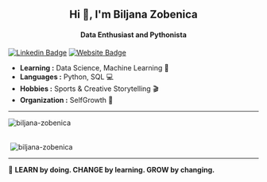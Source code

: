 <h2 align="center"> Hi 👋, I'm Biljana Zobenica </h2>
<h4 align="center">Data Enthusiast and Pythonista</h4>

[![Linkedin Badge](https://img.shields.io/badge/-Biljana_Zobenica-blue?style=flat-square&logo=Linkedin&logoColor=white&link=https://www.linkedin.com/in/biljana-data-enthusiast//)](https://www.linkedin.com/in/biljana-data-enthusiast/) [![Website Badge](https://img.shields.io/badge/Biljana_Zobenica-FA243C?style=flat-square&logo=Github&logoColor=white)](https://biljana-zobenica.github.io/)

-  **Learning :** Data Science, Machine Learning :space_invader: 
-  **Languages :** Python, SQL :computer:
-  **Hobbies :** Sports & Creative Storytelling :clapper:
-  **Organization :** SelfGrowth :green_apple:
---------------------------------------------------------------------------------------------------------------------------------------------------------------------------------

<p><img align="left" src="https://github-readme-stats.vercel.app/api/top-langs?username=biljana-zobenica&show_icons=true&locale=en&layout=compact" alt="biljana-zobenica" /></p>
<br><br>
<p>&nbsp;<img align="center" src="https://github-readme-stats.vercel.app/api?username=biljana-zobenica&show_icons=true&locale=en" alt="biljana-zobenica" /></p>

---------------------------------------------------------------------------------------------------------------------------------------------------------------------------------

🚀 **LEARN by doing. CHANGE by learning. GROW by changing.**
